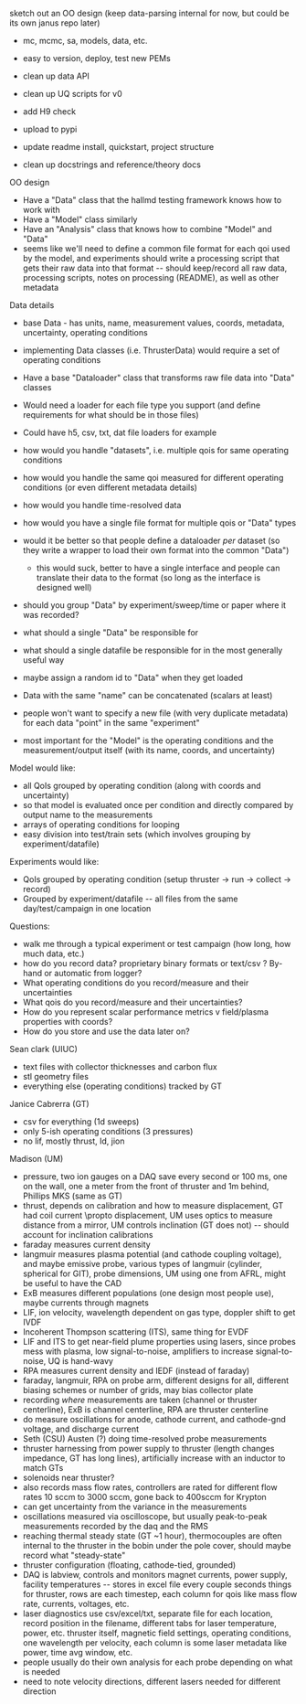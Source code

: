 sketch out an OO design (keep data-parsing internal for now, but could be its own janus repo later)
  - mc, mcmc, sa, models, data, etc.
  - easy to version, deploy, test new PEMs

- clean up data API
- clean up UQ scripts for v0

- add H9 check
- upload to pypi
- update readme install, quickstart, project structure
- clean up docstrings and reference/theory docs

OO design
- Have a "Data" class that the hallmd testing framework knows how to work with
- Have a "Model" class similarly
- Have an "Analysis" class that knows how to combine "Model" and "Data"
- seems like we'll need to define a common file format for each qoi used by the model, and experiments should write a processing script that gets their raw data into that format -- should keep/record all raw data, processing scripts, notes on processing (README), as well as other metadata

Data details
- base Data - has units, name, measurement values, coords, metadata, uncertainty, operating conditions
- implementing Data classes (i.e. ThrusterData) would require a set of operating conditions
- Have a base "Dataloader" class that transforms raw file data into "Data" classes
- Would need a loader for each file type you support (and define requirements for what should be in those files)
- Could have h5, csv, txt, dat file loaders for example

- how would you handle "datasets", i.e. multiple qois for same operating conditions
- how would you handle the same qoi measured for different operating conditions (or even different metadata details)
- how would you handle time-resolved data
- how would you have a single file format for multiple qois or "Data" types
- would it be better so that people define a dataloader _per_ dataset (so they write a wrapper to load their own format into the common "Data") 
  - this would suck, better to have a single interface and people can translate their data to the format (so long as the interface is designed well)
- should you group "Data" by experiment/sweep/time or paper where it was recorded?

- what should a single "Data" be responsible for
- what should a single datafile be responsible for in the most generally useful way

- maybe assign a random id to "Data" when they get loaded
- Data with the same "name" can be concatenated (scalars at least)
- people won't want to specify a new file (with very duplicate metadata) for each data "point" in the same "experiment"
- most important for the "Model" is the operating conditions and the measurement/output itself (with its name, coords, and uncertainty)

Model would like:
- all QoIs grouped by operating condition (along with coords and uncertainty)
- so that model is evaluated once per condition and directly compared by output name to the measurements
- arrays of operating conditions for looping
- easy division into test/train sets (which involves grouping by experiment/datafile)

Experiments would like:
- QoIs grouped by operating condition (setup thruster -> run -> collect -> record)
- Grouped by experiment/datafile -- all files from the same day/test/campaign in one location

Questions:
- walk me through a typical experiment or test campaign (how long, how much data, etc.)
- how do you record data? proprietary binary formats or text/csv ? By-hand or automatic from logger?
- What operating conditions do you record/measure and their uncertainties
- What qois do you record/measure and their uncertainties?
- How do you represent scalar performance metrics v field/plasma properties with coords?
- How do you store and use the data later on?

Sean clark (UIUC)
- text files with collector thicknesses and carbon flux
- stl geometry files
- everything else (operating conditions) tracked by GT

Janice Cabrerra (GT)
- csv for everything (1d sweeps)
- only 5-ish operating conditions (3 pressures)
- no lif, mostly thrust, Id, jion 

Madison (UM)
- pressure, two ion gauges on a DAQ save every second or 100 ms, one on the wall, one a meter from the front of thruster and 1m behind, Phillips MKS (same as GT)
- thrust, depends on calibration and how to measure displacement, GT had coil current \propto displacement, UM uses optics to measure distance from a mirror, UM controls inclination (GT does not) -- should account for inclination calibrations
- faraday measures current density
- langmuir measures plasma potential (and cathode coupling voltage), and maybe emissive probe, various types of langmuir (cylinder, spherical for GIT), probe dimensions, UM using one from AFRL, might be useful to have the CAD
- ExB measures different populations (one design most people use), maybe currents through magnets
- LIF, ion velocity, wavelength dependent on gas type, doppler shift to get IVDF
- Incoherent Thompson scattering (ITS), same thing for EVDF
- LIF and ITS to get near-field plume properties using lasers, since probes mess with plasma, low signal-to-noise, amplifiers to increase signal-to-noise, UQ is hand-wavy
- RPA measures current density and IEDF (instead of faraday)
- faraday, langmuir, RPA on probe arm, different designs for all, different biasing schemes or number of grids, may bias collector plate
- recording _where_ measurements are taken (channel or thruster centerline), ExB is channel centerline, RPA are thruster centerline
- do measure oscillations for anode, cathode current, and cathode-gnd voltage, and discharge current
- Seth (CSU) Austen (?) doing time-resolved probe measurements
- thruster harnessing from power supply to thruster (length changes impedance, GT has long lines), artificially increase with an inductor to match GTs
- solenoids near thruster?
- also records mass flow rates, controllers are rated for different flow rates 10 sccm to 3000 sccm, gone back to 400sccm for Krypton
- can get uncertainty from the variance in the measurements
- oscillations measured via oscilloscope, but usually peak-to-peak measurements recorded by the daq and the RMS
- reaching thermal steady state (GT ~1 hour), thermocouples are often internal to the thruster in the bobin under the pole cover, should maybe record what "steady-state"
- thruster configuration (floating, cathode-tied, grounded)
- DAQ is labview, controls and monitors magnet currents, power supply, facility temperatures -- stores in excel file every couple seconds things for thruster, rows are each timestep, each column for qois like mass flow rate, currents, voltages, etc.
- laser diagnostics use csv/excel/txt, separate file for each location, record position in the filename, different tabs for laser temperature, power, etc. thruster itself, magnetic field settings, operating conditions, one wavelength per velocity, each column is some laser metadata like power, time avg window, etc.
- people usually do their own analysis for each probe depending on what is needed
- need to note velocity directions, different lasers needed for different direction